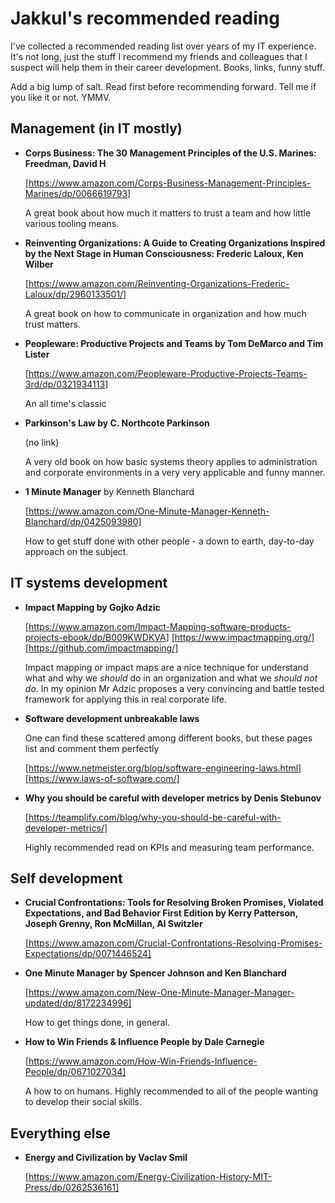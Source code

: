 # Jakkul's recommended reading

I've collected a recommended reading list over years of my IT experience. It's not long, just the stuff I recommend my friends and colleagues that I suspect will help them in their career development. Books, links, funny stuff.

Add a big lump of salt. Read first before recommending forward. Tell me if you like it or not. YMMV.

## Management (in IT mostly)

* **Corps Business: The 30 Management Principles of the U.S. Marines: Freedman, David H**

	[https://www.amazon.com/Corps-Business-Management-Principles-Marines/dp/0066619793]

	A great book about how much it matters to trust a team and how little various tooling means. 

* **Reinventing Organizations: A Guide to Creating Organizations Inspired by the Next Stage in Human Consciousness: Frederic Laloux, Ken Wilber**

	[https://www.amazon.com/Reinventing-Organizations-Frederic-Laloux/dp/2960133501/]

	A great book on how to communicate in organization and how much trust matters. 

* **Peopleware: Productive Projects and Teams by Tom DeMarco and Tim Lister**
	
	[https://www.amazon.com/Peopleware-Productive-Projects-Teams-3rd/dp/0321934113]
	
	An all time's classic
	
* **Parkinson's Law by C. Northcote Parkinson**

	(no link)
	
	A very old book on how basic systems theory applies to administration and corporate environments in a very very applicable and funny manner.
	
* **1 Minute Manager** by Kenneth Blanchard
   
    [https://www.amazon.com/One-Minute-Manager-Kenneth-Blanchard/dp/0425093980]
	
	How to get stuff done with other people - a down to earth, day-to-day approach on the subject.

## IT systems development

* **Impact Mapping by Gojko Adzic**

	[https://www.amazon.com/Impact-Mapping-software-products-projects-ebook/dp/B009KWDKVA] [https://www.impactmapping.org/] [https://github.com/impactmapping/]
	
	Impact mapping or impact maps are a nice technique for understand what and why we _should_ do in an organization and what we _should not do_. In my opinion Mr Adzic proposes a very convincing and battle tested framework for applying this in real corporate life.
	
* **Software development unbreakable laws**

	One can find these scattered among different books, but these pages list and comment them perfectly
	
	[https://www.netmeister.org/blog/software-engineering-laws.html] [https://www.laws-of-software.com/]
	
* **Why you should be careful with developer metrics by Denis Stebunov**

	[https://teamplify.com/blog/why-you-should-be-careful-with-developer-metrics/]
	
	Highly recommended read on KPIs and measuring team performance.

## Self development

* **Crucial Confrontations: Tools for Resolving Broken Promises, Violated Expectations, and Bad Behavior First Edition by Kerry Patterson, Joseph Grenny, Ron McMillan, Al Switzler**

	[https://www.amazon.com/Crucial-Confrontations-Resolving-Promises-Expectations/dp/0071446524]

* **One Minute Manager by Spencer Johnson and Ken Blanchard**

	[https://www.amazon.com/New-One-Minute-Manager-Manager-updated/dp/8172234996]
	
	How to get things done, in general.
	
* **How to Win Friends & Influence People by Dale Carnegie**

	[https://www.amazon.com/How-Win-Friends-Influence-People/dp/0671027034]
	
	A how to on humans. Highly recommended to all of the people wanting to develop their social skills.
	
	
## Everything else

* **Energy and Civilization by Vaclav Smil**

	[https://www.amazon.com/Energy-Civilization-History-MIT-Press/dp/0262536161]
	


